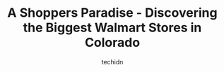 ---
layout: ampstory
image: https://i0.wp.com/www.statenavi.com/wp-content/uploads/2023/05/walmart-supercenter-0-in-colorado-1685168001.png?resize=640,853
author: techidn
featured: false
description: If you happen to be in Colorado, USA, and looking for a massive Walmart store to fulfill your shopping needs, youre in luck! Weve compiled a list of the top five Largest Walmart locations 
title: A Shoppers Paradise - Discovering the Biggest Walmart Stores in Colorado
cover:
   title: A Shoppers Paradise - Discovering the Biggest Walmart Stores in Colorado
   subtitle: STATENAVI
   background: https://www.statenavi.com/wp-content/uploads/2023/05/walmart-supercenter-0-in-colorado-1685168001.png

pages: 
 - layout: thirds
   top: <h1>#1 Walmart Supercenter</h1>
   bottom: "<p>Has everything I need for my home and grocery needs.  I just wish there were less shady characters outside.  Even had random people asking for money in the store.  For th</p>"
   background: https://www.statenavi.com/wp-content/uploads/2023/05/walmart-supercenter-1-in-colorado-1685168004.png
   backgroundblur: true
 - layout: thirds
   top: <h1>#2 Walmart Supercenter</h1>
   bottom: "<p>If you are here for games, I would avoid it whenever possible. This place has your most common games, and popular games in stock. At no point will you find a rare gem her</p>"
   background: https://www.statenavi.com/wp-content/uploads/2023/05/walmart-supercenter-2-in-colorado-1685168006.png
   cta:
      link: https://www.statenavi.com/a-shoppers-paradise-discovering-the-biggest-walmart-stores-in-colorado/
      text: A Shoppers Paradise - Discovering the Biggest Walmart Stores in Colorado
 - layout: thirds
   top: <h1>#3 Walmart Supercenter</h1>
   bottom: "<p>7800 Smith Rd, Denver, CO 80207, United States</p>"
   background: https://www.statenavi.com/wp-content/uploads/2023/05/walmart-supercenter-3-in-colorado-1685168008.jpeg
   cta:
      link: https://www.statenavi.com/a-shoppers-paradise-discovering-the-biggest-walmart-stores-in-colorado/
      text: A Shoppers Paradise - Discovering the Biggest Walmart Stores in Colorado
 - layout: thirds
   top: <h1>#4 Walmart Supercenter</h1>
   bottom: "<p>707 S 8th St, Colorado Springs, CO 80905, United States</p>"
   background: https://images.unsplash.com/photo-1591393223703-56fe1347ac62?ixlib=rb-4.0.3&ixid=MnwxMjA3fDB8MHxwaG90by1wYWdlfHx8fGVufDB8fHx8&auto=format&fit=crop&w=640&h=853&q=80
   cta:
      link: https://www.statenavi.com/a-shoppers-paradise-discovering-the-biggest-walmart-stores-in-colorado/
      text: A Shoppers Paradise - Discovering the Biggest Walmart Stores in Colorado
 - layout: thirds
   top: <h1>#5 Walmart Supercenter</h1>
   bottom: "<p>14000 E Exposition Ave, Aurora, CO 80012, United States</p>"
   background: https://images.unsplash.com/photo-1602536052359-ef94c21c5948?ixlib=rb-4.0.3&ixid=MnwxMjA3fDB8MHxwaG90by1wYWdlfHx8fGVufDB8fHx8&auto=format&fit=crop&w=640&h=853&q=80
   cta:
      link: https://www.statenavi.com/a-shoppers-paradise-discovering-the-biggest-walmart-stores-in-colorado/
      text: A Shoppers Paradise - Discovering the Biggest Walmart Stores in Colorado
 - layout: thirds
   top: <h1>#6 Walmart Supercenter</h1>
   bottom: "<p>8250 Razorback Rd, Colorado Springs, CO 80920, United States</p>"
   background: https://images.unsplash.com/photo-1488554378835-f7acf46e6c98?ixlib=rb-4.0.3&ixid=MnwxMjA3fDB8MHxwaG90by1wYWdlfHx8fGVufDB8fHx8&auto=format&fit=crop&w=640&h=853&q=80
   cta:
      link: https://www.statenavi.com/a-shoppers-paradise-discovering-the-biggest-walmart-stores-in-colorado/
      text: A Shoppers Paradise - Discovering the Biggest Walmart Stores in Colorado
 - layout: thirds
   top: <h1>#7 Walmart Supercenter</h1>
   bottom: "<p>440 Wadsworth Blvd, Lakewood, CO 80226, United States</p>"
   background: https://images.unsplash.com/photo-1620421680010-0766ff230392?ixlib=rb-4.0.3&ixid=MnwxMjA3fDB8MHxwaG90by1wYWdlfHx8fGVufDB8fHx8&auto=format&fit=crop&w=640&h=853&q=80
   cta:
      link: https://www.statenavi.com/a-shoppers-paradise-discovering-the-biggest-walmart-stores-in-colorado/
      text: A Shoppers Paradise - Discovering the Biggest Walmart Stores in Colorado
 - layout: thirds
   middle: Continue reading...
   background: https://images.unsplash.com/photo-1597773150796-e5c14ebecbf5?ixlib=rb-4.0.3&ixid=MnwxMjA3fDB8MHxwaG90by1wYWdlfHx8fGVufDB8fHx8&auto=format&fit=crop&w=640&h=853&q=80
   cta:
      link: https://www.statenavi.com/a-shoppers-paradise-discovering-the-biggest-walmart-stores-in-colorado/
      text: A Shoppers Paradise - Discovering the Biggest Walmart Stores in Colorado
      
---